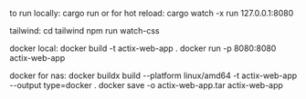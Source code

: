 to run locally:
cargo run
or for hot reload:
cargo watch -x run
127.0.0.1:8080

tailwind:
cd tailwind
npm run watch-css

docker local:
docker build -t actix-web-app .
docker run -p 8080:8080 actix-web-app

docker for nas:
docker buildx build --platform linux/amd64 -t actix-web-app --output type=docker .
docker save -o actix-web-app.tar actix-web-app
